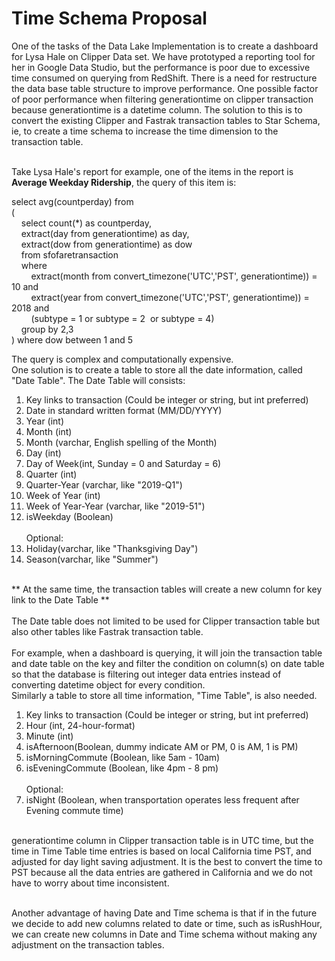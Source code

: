 # Time Schema Proposal

One of the tasks of the Data Lake Implementation is to create a dashboard for Lysa Hale on Clipper Data set. We have prototyped a reporting tool for her in Google Data Studio, but the performance is poor due to excessive time consumed on querying from RedShift. There is a need for restructure the data base table structure to improve performance. One possible factor of poor performance when filtering generationtime on clipper transaction because generationtime is a datetime column. The solution to this is to convert the existing Clipper and Fastrak transaction tables to Star Schema, ie, to create a time schema to increase the time dimension to the transaction table.
<br><br>

Take Lysa Hale's report for example, one of the items in the report is <b>Average Weekday Ridership</b>, the query of this item is:<br>

select avg(countperday) from<br>
(<br>
    select count(\*) as countperday,<br>
    extract(day from generationtime) as day,<br>
    extract(dow from generationtime) as dow<br>
    from sfofaretransaction<br>
    where<br>
        extract(month from convert_timezone('UTC','PST', generationtime)) = 10 and<br>
        extract(year from convert_timezone('UTC','PST', generationtime)) = 2018 and<br>
        (subtype = 1 or subtype = 2  or subtype = 4)<br>
    group by 2,3<br>
) where dow between 1 and 5<br>

The query is complex and computationally expensive.<br>
One solution is to create a table to store all the date information, called "Date Table". The Date Table will consists:<br>
1. Key links to transaction (Could be integer or string, but int preferred)
2. Date in standard written format (MM/DD/YYYY)
3. Year (int)
4. Month (int)
5. Month (varchar, English spelling of the Month)
6. Day (int)
7. Day of Week(int, Sunday = 0 and Saturday = 6)
8. Quarter (int)
9. Quarter-Year (varchar, like "2019-Q1")
10. Week of Year (int)
11. Week of Year-Year (varchar, like "2019-51")
12. isWeekday (Boolean)<br><br>
Optional:
13. Holiday(varchar, like "Thanksgiving Day")
14. Season(varchar, like "Summer")
<br>
** At the same time, the transaction tables will create a new column for key link to the Date Table **
<br><br>
The Date table does not limited to be used for Clipper transaction table but also other tables like Fastrak transaction table. 
<br><br>
For example, when a dashboard is querying, it will join the transaction table and date table on the key and filter the condition on column(s) on date table so that the database is filtering out integer data entries instead of converting datetime object for every condition. 
<br>
Similarly a table to store all time information, "Time Table", is also needed.<br>

1. Key links to transaction (Could be integer or string, but int preferred)
2. Hour (int, 24-hour-format)
3. Minute (int)
4. isAfternoon(Boolean, dummy indicate AM or PM, 0 is AM, 1 is PM)
5. isMorningCommute (Boolean, like 5am - 10am)
6. isEveningCommute (Boolean, like 4pm - 8 pm)<br><br>
Optional:
7. isNight (Boolean, when transportation operates less frequent after Evening commute time)<br><br>

generationtime column in Clipper transaction table is in UTC time, but the time in Time Table time entries is based on local California time PST, and adjusted for day light saving adjustment. It is the best to convert the time to PST because all the data entries are gathered in California and we do not have to worry about time inconsistent.
<br><br>

Another advantage of having Date and Time schema is that if in the future we decide to add new columns related to date or time, such as isRushHour, we can create new columns in Date and Time schema without making any adjustment on the transaction tables.